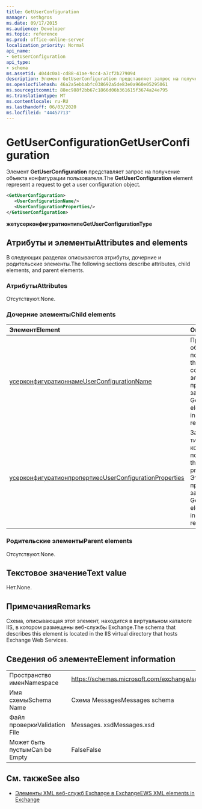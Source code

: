 ```yaml
---
title: GetUserConfiguration
manager: sethgros
ms.date: 09/17/2015
ms.audience: Developer
ms.topic: reference
ms.prod: office-online-server
localization_priority: Normal
api_name:
- GetUserConfiguration
api_type:
- schema
ms.assetid: 4044c0a1-cd88-41ae-9cc4-a7cf2b279094
description: Элемент GetUserConfiguration представляет запрос на получение объекта конфигурации пользователя.
ms.openlocfilehash: 46a2a5ebbabfc038692a5de83e0a960e05295061
ms.sourcegitcommit: 88ec988f2bb67c1866d06b361615f3674a24e795
ms.translationtype: MT
ms.contentlocale: ru-RU
ms.lasthandoff: 06/03/2020
ms.locfileid: "44457713"
---
```

# <a name="getuserconfiguration"></a><span data-ttu-id="02ffe-103">GetUserConfiguration</span><span class="sxs-lookup"><span data-stu-id="02ffe-103">GetUserConfiguration</span></span>

<span data-ttu-id="02ffe-104">Элемент **GetUserConfiguration** представляет запрос на получение объекта конфигурации пользователя.</span><span class="sxs-lookup"><span data-stu-id="02ffe-104">The **GetUserConfiguration** element represent a request to get a user configuration object.</span></span> 
  
```XML
<GetUserConfiguration>
   <UserConfigurationName/>
   <UserConfigurationProperties/>
</GetUserConfiguration>
```

 <span data-ttu-id="02ffe-105">**жетусерконфигуратионтипе**</span><span class="sxs-lookup"><span data-stu-id="02ffe-105">**GetUserConfigurationType**</span></span>
## <a name="attributes-and-elements"></a><span data-ttu-id="02ffe-106">Атрибуты и элементы</span><span class="sxs-lookup"><span data-stu-id="02ffe-106">Attributes and elements</span></span>

<span data-ttu-id="02ffe-107">В следующих разделах описываются атрибуты, дочерние и родительские элементы.</span><span class="sxs-lookup"><span data-stu-id="02ffe-107">The following sections describe attributes, child elements, and parent elements.</span></span>
  
### <a name="attributes"></a><span data-ttu-id="02ffe-108">Атрибуты</span><span class="sxs-lookup"><span data-stu-id="02ffe-108">Attributes</span></span>

<span data-ttu-id="02ffe-109">Отсутствуют.</span><span class="sxs-lookup"><span data-stu-id="02ffe-109">None.</span></span>
  
### <a name="child-elements"></a><span data-ttu-id="02ffe-110">Дочерние элементы</span><span class="sxs-lookup"><span data-stu-id="02ffe-110">Child elements</span></span>

|<span data-ttu-id="02ffe-111">**Элемент**</span><span class="sxs-lookup"><span data-stu-id="02ffe-111">**Element**</span></span>|<span data-ttu-id="02ffe-112">**Описание**</span><span class="sxs-lookup"><span data-stu-id="02ffe-112">**Description**</span></span>|
|:-----|:-----|
|[<span data-ttu-id="02ffe-113">усерконфигуратионнаме</span><span class="sxs-lookup"><span data-stu-id="02ffe-113">UserConfigurationName</span></span>](userconfigurationname.md) <br/> |<span data-ttu-id="02ffe-114">Представляет имя объекта конфигурации пользователя.</span><span class="sxs-lookup"><span data-stu-id="02ffe-114">Represents the name of a user configuration object.</span></span> <span data-ttu-id="02ffe-115">Этот элемент должен присутствовать в запросе GetUserConfiguration.</span><span class="sxs-lookup"><span data-stu-id="02ffe-115">This element must be present in a GetUserConfiguration request.</span></span>  <br/> |
|[<span data-ttu-id="02ffe-116">усерконфигуратионпропертиес</span><span class="sxs-lookup"><span data-stu-id="02ffe-116">UserConfigurationProperties</span></span>](userconfigurationproperties.md) <br/> |<span data-ttu-id="02ffe-117">Задает возвращаемые типы свойств конфигурации пользователя.</span><span class="sxs-lookup"><span data-stu-id="02ffe-117">Specifies the user configuration property types to return.</span></span> <span data-ttu-id="02ffe-118">Этот элемент должен присутствовать в запросе GetUserConfiguration.</span><span class="sxs-lookup"><span data-stu-id="02ffe-118">This element must be present in a GetUserConfiguration request.</span></span>  <br/> |
   
### <a name="parent-elements"></a><span data-ttu-id="02ffe-119">Родительские элементы</span><span class="sxs-lookup"><span data-stu-id="02ffe-119">Parent elements</span></span>

<span data-ttu-id="02ffe-120">Отсутствуют.</span><span class="sxs-lookup"><span data-stu-id="02ffe-120">None.</span></span>
  
## <a name="text-value"></a><span data-ttu-id="02ffe-121">Текстовое значение</span><span class="sxs-lookup"><span data-stu-id="02ffe-121">Text value</span></span>

<span data-ttu-id="02ffe-122">Нет.</span><span class="sxs-lookup"><span data-stu-id="02ffe-122">None.</span></span>
  
## <a name="remarks"></a><span data-ttu-id="02ffe-123">Примечания</span><span class="sxs-lookup"><span data-stu-id="02ffe-123">Remarks</span></span>

<span data-ttu-id="02ffe-124">Схема, описывающая этот элемент, находится в виртуальном каталоге IIS, в котором размещены веб-службы Exchange.</span><span class="sxs-lookup"><span data-stu-id="02ffe-124">The schema that describes this element is located in the IIS virtual directory that hosts Exchange Web Services.</span></span>
  
## <a name="element-information"></a><span data-ttu-id="02ffe-125">Сведения об элементе</span><span class="sxs-lookup"><span data-stu-id="02ffe-125">Element information</span></span>

|||
|:-----|:-----|
|<span data-ttu-id="02ffe-126">Пространство имен</span><span class="sxs-lookup"><span data-stu-id="02ffe-126">Namespace</span></span>  <br/> |https://schemas.microsoft.com/exchange/services/2006/messages  <br/> |
|<span data-ttu-id="02ffe-127">Имя схемы</span><span class="sxs-lookup"><span data-stu-id="02ffe-127">Schema Name</span></span>  <br/> |<span data-ttu-id="02ffe-128">Схема Messages</span><span class="sxs-lookup"><span data-stu-id="02ffe-128">Messages schema</span></span>  <br/> |
|<span data-ttu-id="02ffe-129">Файл проверки</span><span class="sxs-lookup"><span data-stu-id="02ffe-129">Validation File</span></span>  <br/> |<span data-ttu-id="02ffe-130">Messages. xsd</span><span class="sxs-lookup"><span data-stu-id="02ffe-130">Messages.xsd</span></span>  <br/> |
|<span data-ttu-id="02ffe-131">Может быть пустым</span><span class="sxs-lookup"><span data-stu-id="02ffe-131">Can be Empty</span></span>  <br/> |<span data-ttu-id="02ffe-132">False</span><span class="sxs-lookup"><span data-stu-id="02ffe-132">False</span></span>  <br/> |
   
## <a name="see-also"></a><span data-ttu-id="02ffe-133">См. также</span><span class="sxs-lookup"><span data-stu-id="02ffe-133">See also</span></span>



- [<span data-ttu-id="02ffe-134">Элементы XML веб-служб Exchange в Exchange</span><span class="sxs-lookup"><span data-stu-id="02ffe-134">EWS XML elements in Exchange</span></span>](ews-xml-elements-in-exchange.md)

